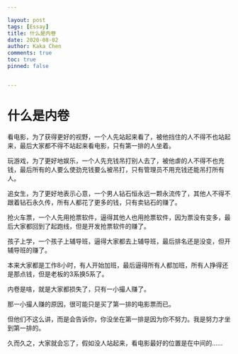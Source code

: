 ```yaml
---

layout: post
tags: [Essay]
title: 什么是内卷
date: 2020-08-02
author: Kaka Chen
comments: true
toc: true
pinned: false


---
```


# 什么是内卷

看电影，为了获得更好的视野，一个人先站起来看了，被他挡住的人不得不也站起来，最后大家都不得不站起来看电影，只有第一排的人坐着。

玩游戏，为了更好地娱乐，一个人先充钱吊打别人去了，被他虐的人不得不也充钱，最后所有的人要么使劲充钱要么被吊打，只有管理员不用充钱还能吊打所有人。

追女生，为了更好地表示心意，一个男人钻石恒永远一颗永流传了，其他人不得不跟着钻石永久传，所有人都花了更多的钱，只有卖钻石的赚了。

抢火车票，一个人先用抢票软件，逼得其他人也用抢票软件，因为票没有变多，最后大家都回到了起跑线，但是开发抢票软件的赚了。

孩子上学，一个孩子上辅导班，逼得大家都去上辅导班，最后排名还是没变，但开辅导班的赚了。

本来大家都是工作8小时，有人开始加班，最后逼得所有人都加班，所有人挣得还是那点钱，但是老板的3系换5系了。

内卷是啥，就是大家都损失了，只有一小撮人赚了。

那一小撮人赚的原因，很可能只是买了第一排的电影票而已。

但他们不这么讲，而是会告诉你，你没坐在第一排是因为你不努力。我是努力才坐到第一排的。

久而久之，大家就会忘了，假如没人站起来，看电影最好的位置是在中间的……